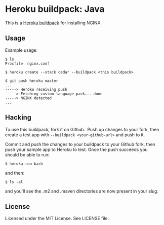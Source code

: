 Heroku buildpack: Java
=========================

This is a [Heroku buildpack](http://devcenter.heroku.com/articles/buildpack) for installing NGINX

Usage
-----

Example usage:

    $ ls
    Procfile  nginx.conf

    $ heroku create --stack cedar --buildpack <this buildpack>

    $ git push heroku master
    ...
    -----> Heroku receiving push
    -----> Fetching custom language pack... done
    -----> NGINX detected
    ...


Hacking
-------

To use this buildpack, fork it on Github.  Push up changes to your fork, then create a test app with `--buildpack <your-github-url>` and push to it.

Commit and push the changes to your buildpack to your Github fork, then push your sample app to Heroku to test. Once the push succeeds you should be able to run:

    $ heroku run bash

and then:

    $ ls -al

and you'll see the .m2 and .maven directories are now present in your slug.

License
-------

Licensed under the MIT License. See LICENSE file.
